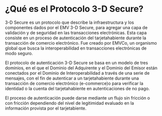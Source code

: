 # ¿Qué es el Protocolo 3-D Secure?

3-D Secure es un protocolo que describe la infraestructura y los componentes dados por el EMV 3-D Secure, para agregar una capa de validación y de seguridad en las transacciones electrónicas. Esta capa consiste en un proceso de autenticación del tarjetahabiente durante la transacción de comercio electrónico. Fue creado por EMVCo, un organismo global que busca la interoperabilidad en transacciones electrónicas de modo seguro.

El protocolo de autenticación 3-D Secure se basa en un modelo de tres dominios, en el que el Dominio del Adquirente y el Dominio del Emisor están conectados por el Dominio de Interoperabilidad a través de una serie de mensajes, con el fin de autenticar a un tarjetahabiente durante una transacción de comercio electrónico (e-commerce)o para verificar la identidad o la cuenta del tarjetahabiente en autenticaciones de no pago. 

El proceso de autenticación puede darse mediante un flujo sin fricción o con fricción dependiendo del nivel de legitimidad evaluado en la información provista por el tarjetabiente.